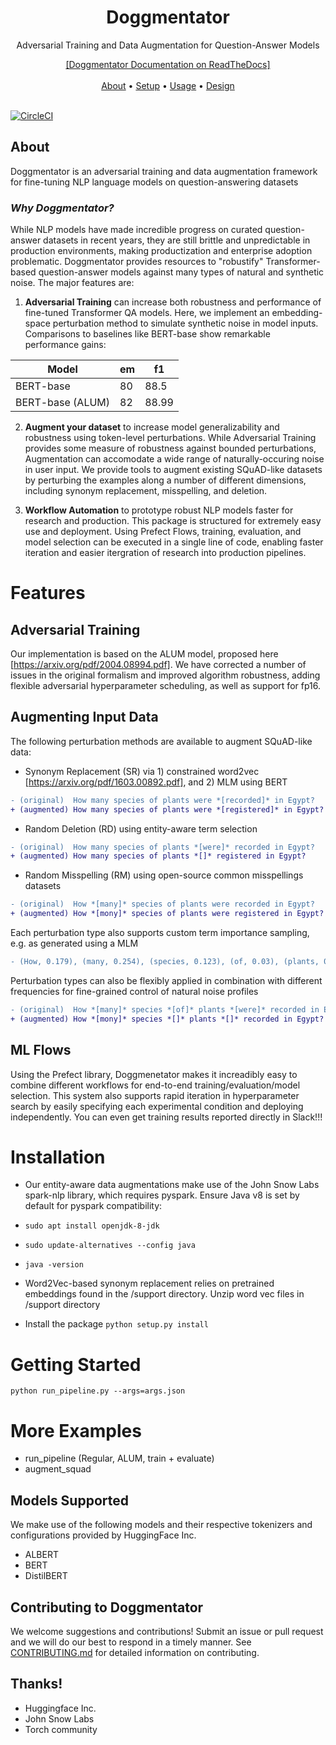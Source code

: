 <h1 align="center">Doggmentator</h1>
<p align="center">Adversarial Training and Data Augmentation for Question-Answer Models</p>

<p align="center">
  <a href="">[Doggmentator Documentation on ReadTheDocs]</a> 
  <br> <br>
  <a href="#about">About</a> •
  <a href="#setup">Setup</a> •
  <a href="#usage">Usage</a> •
  <a href="#design">Design</a> 
  <br> <br>
</p>

[![CircleCI](https://circleci.com/gh/searchableai/Doggmentator.svg?style=shield&circle-token=de6470b621d1b07e54466dd087b85b80bcedf36c)](https://github.com/searchableai/Doggmentator)

## About

Doggmentator is an adversarial training and data augmentation framework for fine-tuning NLP language models on question-answering datasets

### *Why Doggmentator?*
While NLP models have made incredible progress on curated question-answer datasets in recent years, they are still brittle and unpredictable in production environments, making productization and enterprise adoption problematic. Doggmentator provides resources to "robustify" Transformer-based question-answer models against many types of natural and synthetic noise. The major features are:
1. **Adversarial Training** can increase both robustness and performance of fine-tuned Transformer QA models. Here, we implement an embedding-space perturbation method to simulate synthetic noise in model inputs. Comparisons to baselines like BERT-base show remarkable performance gains:

Model | em | f1
--- | --- | ---
BERT-base | 80 | 88.5
BERT-base (ALUM) | 82 | 88.99

2. **Augment your dataset** to increase model generalizability and robustness using token-level perturbations. While Adversarial Training provides some measure of robustness against bounded perturbations, Augmentation can accomodate a wide range of naturally-occuring noise in user input. We provide tools to augment existing SQuAD-like datasets by perturbing the examples along a number of different dimensions, including synonym replacement, misspelling, and deletion.

3. **Workflow Automation** to prototype robust NLP models faster for research and production. This package is structured for extremely easy use and deployment. Using Prefect Flows, training, evaluation, and model selection can be executed in a single line of code, enabling faster iteration and easier itergration of research into production pipelines.

# Features

## Adversarial Training
Our implementation is based on the ALUM model, proposed here [https://arxiv.org/pdf/2004.08994.pdf]. We have corrected a number of issues in the original formalism and improved algorithm robustness, adding flexible adversarial hyperparameter scheduling, as well as support for fp16.

## Augmenting Input Data
The following perturbation methods are available to augment SQuAD-like data:
- Synonym Replacement (SR) via 1) constrained word2vec [https://arxiv.org/pdf/1603.00892.pdf], and 2) MLM using BERT
```diff
- (original)  How many species of plants were *[recorded]* in Egypt?
+ (augmented) How many species of plants were *[registered]* in Egypt?
```
- Random Deletion (RD) using entity-aware term selection
```diff
- (original)  How many species of plants *[were]* recorded in Egypt?
+ (augmented) How many species of plants *[]* registered in Egypt?
```
- Random Misspelling (RM) using open-source common misspellings datasets
```diff
- (original)  How *[many]* species of plants were recorded in Egypt?
+ (augmented) How *[mony]* species of plants were registered in Egypt?
```
Each perturbation type also supports custom term importance sampling, e.g. as generated using a MLM
```diff
- (How, 0.179), (many, 0.254), (species, 0.123), (of, 0.03), (plants, 0.136) (were, 0.039), (recorded, 0.067), (in, 0.012), (Egypt, 0.159)
```
Perturbation types can also be flexibly applied in combination with different frequencies for fine-grained control of natural noise profiles
```diff
- (original)  How *[many]* species *[of]* plants *[were]* recorded in Egypt?
+ (augmented) How *[mony]* species *[]* plants *[]* recorded in Egypt?
```
## ML Flows
Using the Prefect library, Doggmenetator makes it increadibly easy to combine different workflows for end-to-end training/evaluation/model selection. This system also supports rapid iteration in hyperparameter search by easily specifying each experimental condition and deploying independently. You can even get training results reported directly in Slack!!!

# Installation
- Our entity-aware data augmentations make use of the John Snow Labs spark-nlp library, which requires pyspark. Ensure Java v8 is set by default for pyspark compatibility:
- ```sudo apt install openjdk-8-jdk```
- ```sudo update-alternatives --config java```
- ```java -version```

- Word2Vec-based synonym replacement relies on pretrained embeddings found in the /support directory.
Unzip word vec files in /support directory

- Install the package
```python setup.py install```

# Getting Started
```python run_pipeline.py --args=args.json```

# More Examples
- run_pipeline (Regular, ALUM, train + evaluate)
- augment_squad

## Models Supported
We make use of the following models and their respective tokenizers and configurations provided by HuggingFace Inc.
- ALBERT
- BERT
- DistilBERT

## Contributing to Doggmentator

We welcome suggestions and contributions! Submit an issue or pull request and we will do our best to respond in a timely manner.
See [CONTRIBUTING.md](https://github.com/searchableai/Doggmentator/blob/master/CONTRIBUTING.md) for detailed information on contributing.

## Thanks!
- Huggingface Inc.
- John Snow Labs
- Torch community
